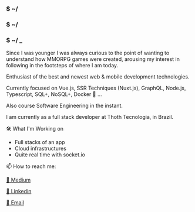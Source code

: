 ### $ ~/
### $ ~/
### $ ~/ _

Since I was younger I was always curious to the point of wanting to understand how MMORPG games were created, arousing my interest in following in the footsteps of where I am today.

Enthusiast of the best and newest web & mobile development technologies.

Currently focused on Vue.js, SSR Techniques (Nuxt.js), GraphQL, Node.js, Typescript, SQL+, NoSQL+, Docker 🐳 ...

Also course Software Engineering in the instant.

I am currently as a full stack developer at Thoth Tecnologia, in Brazil.

🛠 What I'm Working on
- Full stacks of an app
- Cloud infrastructures
- Quite real time with socket.io

📫 How to reach me:

[🧠 Medium](https://pedromoraisf.medium.com/)

[💬 Linkedin](https://www.linkedin.com/in/pedromoraisf)

[📧 Email](mailto:pedro.morais1997@gmail.com)
